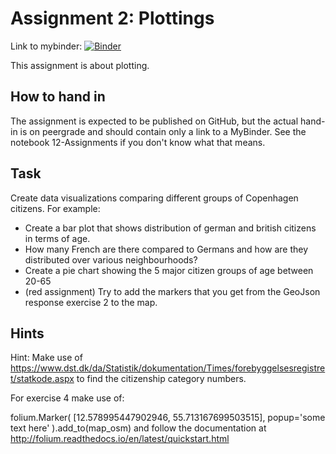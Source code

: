 # Assignment 2: Plottings
Link to mybinder: [![Binder](https://mybinder.org/badge_logo.svg)](https://mybinder.org/v2/gh/cba-dat-sem4-python-group/Assignment-2/master?filepath=Assignment-2.ipynb)

This assignment is about plotting.

## How to hand in

The assignment is expected to be published on GitHub, but the actual hand-in is on peergrade and should contain only a link to a MyBinder. See the notebook 12-Assignments if you don't know what that means.

## Task

Create data visualizations comparing different groups of Copenhagen citizens. For example:

- Create a bar plot that shows distribution of german and british citizens in terms of age.
- How many French are there compared to Germans and how are they distributed over various neighbourhoods?
- Create a pie chart showing the 5 major citizen groups of age between 20-65
- (red assignment) Try to add the markers that you get from the GeoJson response exercise 2 to the map.

## Hints

Hint: Make use of https://www.dst.dk/da/Statistik/dokumentation/Times/forebyggelsesregistret/statkode.aspx to find the citizenship category numbers.

For exercise 4 make use of:

folium.Marker(
[12.578995447902946, 55.713167699503515],
popup='some text here'
).add_to(map_osm)
and follow the documentation at http://folium.readthedocs.io/en/latest/quickstart.html
